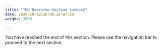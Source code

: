 ```yaml
---
title: "TKO Overview Section Summary"
date: 2020-10-12T18:40:26-07:00
weight: 2090

---
```

You have reached the end of this section. Please use the navigation bar to proceed to the next section.
